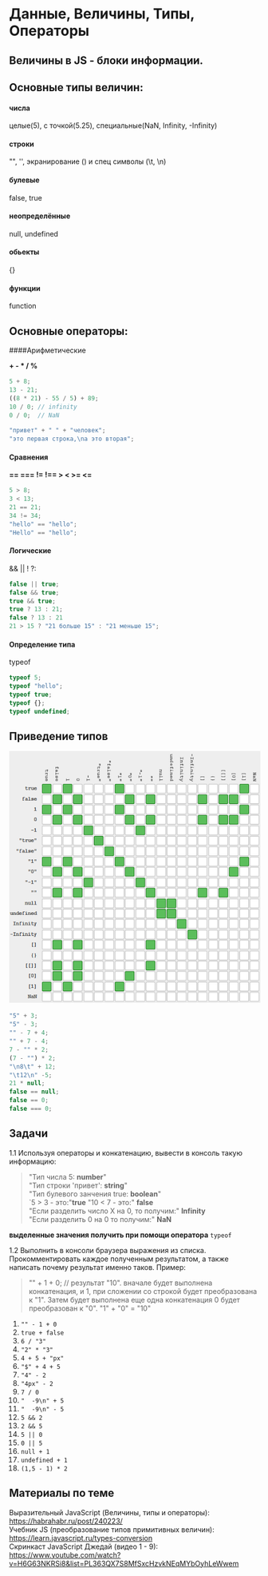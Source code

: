 # Данные, Величины, Типы, Операторы

## Величины в JS - блоки информации.

## Основные типы величин:        
#### числа

целые(5), с точкой(5.25), специальные(NaN, Infinity, -Infinity)

#### строки

 "", '', экранирование (\) и спец символы (\t, \n)
 
#### булевые

false, true

#### неопределённые
 
null, undefined 

#### обьекты

{}

#### функции

function

## Основные операторы:
   
####Арифметические

**+ - * / %**

```javascript
5 + 8;
13 - 21;
((8 * 21) - 55 / 5) + 89;
10 / 0; // infinity
0 / 0;  // NaN
```

```javascript
"привет" + " " + "человек";
"это первая строка,\nа это вторая";
```

#### Сравнения

**== === != !== > < >= <=**

```javascript
5 > 8;
3 < 13;
21 == 21;
34 != 34;
"hello" == "hello";
"Hello" == "hello";
```

#### Логические

&& || ! ?:

```javascript
false || true;
false && true;
true && true;
true ? 13 : 21;
false ? 13 : 21
21 > 15 ? "21 больше 15" : "21 меньше 15";
```

#### Определение типа

typeof  

```javascript
typeof 5;
typeof "hello";
typeof true;
typeof {};
typeof undefined;
```
      
## Приведение типов

![coercion](https://github.com/megarocks/js_courses/blob/master/course_2/class_01/coercion2.png)

```javascript
"5" + 3;
"5" - 3;
"" - 7 + 4;
"" + 7 - 4;
7 - "" * 2;
(7 - "") * 2;
"\n8\t" + 12;
"\t12\n" -5;
21 * null;
false == null;
false == 0;
false === 0;
```

## Задачи

1.1 Используя операторы и конкатенацию, вывести в консоль такую информацию:
> "Тип числа 5: **number**"  
"Тип строки 'привет': **string**"  
"Тип булевого занчения true: **boolean**"  
`5 > 3 - это:"**true**
"10 < 7 - это:" **false**  
"Если разделить число X на 0, то получим:" **Infinity**  
"Если разделить 0 на 0 то получим:" **NaN**
  
  **выделенные значения получить при помощи оператора** `typeof`

1.2 Выполнить в консоли браузера выражения из списка. Прокомментировать каждое полученным результатом,
 а также написать почему результат именно таков. Пример:
> "" + 1 + 0; // результат "10". вначале будет выполнена конкатенация, и 1, при сложении со строкой будет преобразована к "1". Затем будет выполнена еще одна конкатенация 0 будет преобразован к "0". "1" + "0" = "10"

  1. `"" - 1 + 0`
  1. `true + false`
  1. `6 / "3"`
  1. `"2" * "3"`
  1. `4 + 5 + "px"`
  1. `"$" + 4 + 5 `
  1. `"4" - 2 `
  1. `"4px" - 2 `
  1. `7 / 0 `
  1. `"  -9\n" + 5`
  1. `"  -9\n" - 5`
  1. `5 && 2 `
  1. `2 && 5 `
  1. `5 || 0 `
  1. `0 || 5`
  1. `null + 1`
  1. `undefined + 1`
  1. `(1,5 - 1) * 2`


## Материалы по теме

 Выразительный JavaScript (Величины, типы и операторы): https://habrahabr.ru/post/240223/  
 Учебник JS (преобразование типов примитивных величин): https://learn.javascript.ru/types-conversion  
 Скринкаст JavaScript Джедай (видео 1 - 9): https://www.youtube.com/watch?v=H6G63NKRSi8&list=PL363QX7S8MfSxcHzvkNEqMYbOyhLeWwem
 
 

